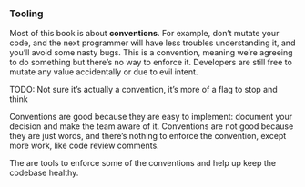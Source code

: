 ### Tooling

Most of this book is about **conventions**. For example, don’t mutate your code, and the next programmer will have less troubles understanding it, and you’ll avoid some nasty bugs. This is a convention, meaning we’re agreeing to do something but there’s no way to enforce it. Developers are still free to mutate any value accidentally or due to evil intent.

TODO: Not sure it’s actually a convention, it’s more of a flag to stop and think

Conventions are good because they are easy to implement: document your decision and make the team aware of it. Conventions are not good because they are just words, and there’s nothing to enforce the convention, except more work, like code review comments.

The are tools to enforce some of the conventions and help up keep the codebase healthy.
